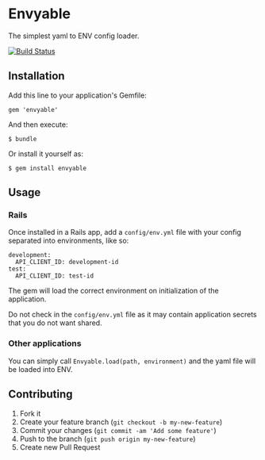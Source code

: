 # Envyable

The simplest yaml to ENV config loader.

[![Build Status](https://travis-ci.org/philnash/envyable.png?branch=master)](https://travis-ci.org/philnash/envyable)

## Installation

Add this line to your application's Gemfile:

    gem 'envyable'

And then execute:

    $ bundle

Or install it yourself as:

    $ gem install envyable

## Usage

### Rails

Once installed in a Rails app, add a `config/env.yml` file with your config
separated into environments, like so:

```
development:
  API_CLIENT_ID: development-id
test:
  API_CLIENT_ID: test-id
```

The gem will load the correct environment on initialization of the application.

Do not check in the `config/env.yml` file as it may contain application secrets
that you do not want shared.

### Other applications

You can simply call `Envyable.load(path, environment)` and the yaml file will be loaded into ENV.

## Contributing

1. Fork it
2. Create your feature branch (`git checkout -b my-new-feature`)
3. Commit your changes (`git commit -am 'Add some feature'`)
4. Push to the branch (`git push origin my-new-feature`)
5. Create new Pull Request
